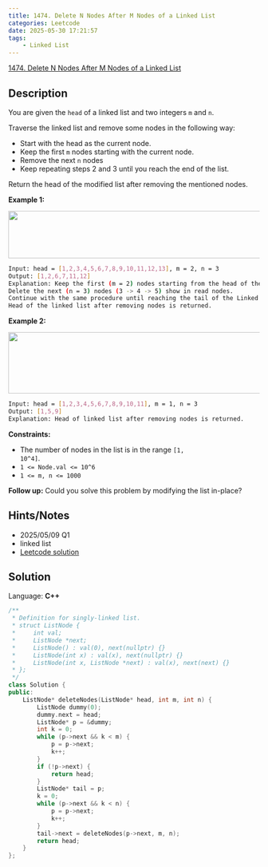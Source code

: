 ```yaml
---
title: 1474. Delete N Nodes After M Nodes of a Linked List
categories: Leetcode
date: 2025-05-30 17:21:57
tags:
    - Linked List
---
```


[1474. Delete N Nodes After M Nodes of a Linked List](https://leetcode.com/problems/delete-n-nodes-after-m-nodes-of-a-linked-list/description/?envType=weekly-question&envId=2025-05-29)

## Description

You are given the <code>head</code> of a linked list and two integers <code>m</code> and <code>n</code>.

Traverse the linked list and remove some nodes in the following way:

- Start with the head as the current node.
- Keep the first <code>m</code> nodes starting with the current node.
- Remove the next <code>n</code> nodes
- Keep repeating steps 2 and 3 until you reach the end of the list.

Return the head of the modified list after removing the mentioned nodes.

**Example 1:**

<img alt="" src="https://assets.leetcode.com/uploads/2020/06/06/sample_1_1848.png" style="width: 600px; height: 95px;">

```bash
Input: head = [1,2,3,4,5,6,7,8,9,10,11,12,13], m = 2, n = 3
Output: [1,2,6,7,11,12]
Explanation: Keep the first (m = 2) nodes starting from the head of the linked List  (1 ->2) show in black nodes.
Delete the next (n = 3) nodes (3 -> 4 -> 5) show in read nodes.
Continue with the same procedure until reaching the tail of the Linked List.
Head of the linked list after removing nodes is returned.
```

**Example 2:**

<img alt="" src="https://assets.leetcode.com/uploads/2020/06/06/sample_2_1848.png" style="width: 600px; height: 123px;">

```bash
Input: head = [1,2,3,4,5,6,7,8,9,10,11], m = 1, n = 3
Output: [1,5,9]
Explanation: Head of linked list after removing nodes is returned.
```

**Constraints:**

- The number of nodes in the list is in the range <code>[1, 10^4]</code>.
- <code>1 <= Node.val <= 10^6</code>
- <code>1 <= m, n <= 1000</code>

**Follow up:**  Could you solve this problem by modifying the list in-place?

## Hints/Notes

- 2025/05/09 Q1
- linked list
- [Leetcode solution](https://leetcode.com/problems/delete-n-nodes-after-m-nodes-of-a-linked-list/editorial)

## Solution

Language: **C++**

```C++
/**
 * Definition for singly-linked list.
 * struct ListNode {
 *     int val;
 *     ListNode *next;
 *     ListNode() : val(0), next(nullptr) {}
 *     ListNode(int x) : val(x), next(nullptr) {}
 *     ListNode(int x, ListNode *next) : val(x), next(next) {}
 * };
 */
class Solution {
public:
    ListNode* deleteNodes(ListNode* head, int m, int n) {
        ListNode dummy(0);
        dummy.next = head;
        ListNode* p = &dummy;
        int k = 0;
        while (p->next && k < m) {
            p = p->next;
            k++;
        }
        if (!p->next) {
            return head;
        }
        ListNode* tail = p;
        k = 0;
        while (p->next && k < n) {
            p = p->next;
            k++;
        }
        tail->next = deleteNodes(p->next, m, n);
        return head;
    }
};
```
